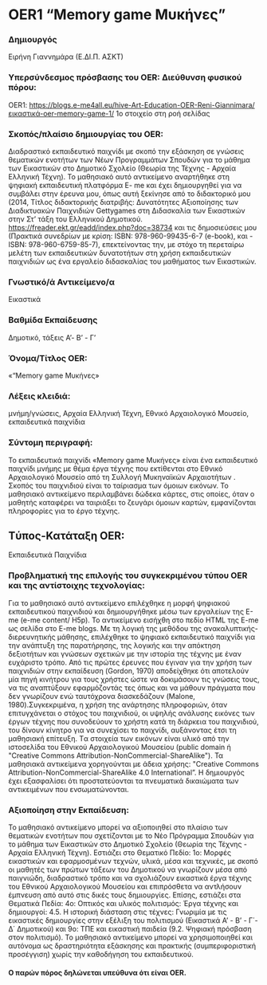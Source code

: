# OER1 “Memory game Μυκήνες” 
### Δημιουργός 
Ειρήνη Γιαννημάρα (Ε.ΔΙ.Π. ΑΣΚΤ)

### Υπερσύνδεσμος πρόσβασης του OER: Διεύθυνση φυσικού πόρου:

OER1: <https://blogs.e-me4all.eu/hive-Art-Education-OER-Reni-Giannimara/εικαστικά-oer-memory-game-1/>
1ο στοιχείο στη ροή σελίδας

### Σκοπός/πλαίσιο δημιουργίας του OER: ###   
 Διαδραστικό εκπαιδευτικό παιχνίδι με σκοπό την εξάσκηση σε γνώσεις θεματικών ενοτήτων των Νέων Προγραμμάτων Σπουδών για το μάθημα των Εικαστικών στο Δημοτικό Σχολείο (Θεωρία της Τέχνης - Αρχαία Ελληνική Τέχνη). Το μαθησιακό αυτό αντικείμενο αναρτήθηκε στη ψηφιακή εκπαιδευτική πλατφόρμα E- me και έχει δημιουργηθεί για να συμβάλει στην έρευνα μου, όπως αυτή ξεκίνησε από το διδακτορικό μου (2014, Τίτλος διδακτορικής διατριβής: Δυνατότητες Αξιοποίησης των Διαδικτυακών Παιχνιδιών Gettygames στη Διδασκαλία των Εικαστικών στην Στ’ τάξη του Ελληνικού Δημοτικού.  <https://freader.ekt.gr/eadd/index.php?doc=38734>  και τις δημοσιεύσεις μου (Πρακτικά συνεδρίων με κρίση: ISBN: 978-960-99435-6-7 (e-book), και - ISBN:  978-960-6759-85-7), επεκτείνοντας την, με στόχο τη περεταίρω μελέτη των εκπαιδευτικών δυνατοτήτων στη χρήση εκπαιδευτικών παιχνιδιών ως ένα εργαλείο διδασκαλίας του μαθήματος των Εικαστικών.

### Γνωστικό/ά Αντικείμενο/α ###  
 Εικαστικά

### Βαθμίδα Εκπαίδευσης ###
Δημοτικό, τάξεις Α’- Β’ - Γ’

### Όνομα/Τίτλος OER:
 «“Memory game Μυκήνες»  

### Λέξεις κλειδιά: ### 
μνήμη/γνώσεις, Αρχαία Ελληνική Τέχνη, Εθνικό Αρχαιολογικό Μουσείο, εκπαιδευτικά παιχνίδια 

### Σύντομη περιγραφή:  
Το εκπαιδευτικά παιχνίδι «Memory game Μυκήνες»  είναι ένα εκπαιδευτικό παιχνίδι μνήμης με θέμα έργα τέχνης που εκτίθενται στο Εθνικό Αρχαιολογικό Μουσείο από τη Συλλογή Μυκηναϊκών Αρχαιοτήτων . Σκοπός του παιχνιδιού είναι το ταίριασμα των όμοιων εικόνων. Το μαθησιακό αντικείμενο περιλαμβάνει δώδεκα κάρτες, στις οποίες, όταν ο μαθητής καταφέρει να ταιριάξει το ζευγάρι όμοιων καρτών, εμφανίζονται πληροφορίες για το έργο τέχνης.  


##  Tύπος-Κατάταξη OER:

Εκπαιδευτικά Παιχνίδια  

### Προβληματική της επιλογής του συγκεκριμένου τύπου OER και της αντίστοιχης τεχνολογίας: 
Για το μαθησιακό αυτό αντικείμενο επιλέχθηκε η μορφή ψηφιακού εκπαιδευτικού παιχνιδιού και δημιουργήθηκε μέσω των εργαλείων της E-me (e-me content/ H5p). Το αντικείμενο εισήχθη στο πεδίο ΗΤΜL της E-me ως σελίδα στο E-me blogs. Με τη λογική της μεθόδου της ανακαλυπτικής-διερευνητικής μάθησης, επιλέχθηκε το ψηφιακό εκπαιδευτικό παιχνίδι για την ανάπτυξη της παρατήρησης, της λογικής και την απόκτηση δεξιοτήτων και γνώσεων σχετικών με την ιστορία της τέχνης με έναν ευχάριστο τρόπο.  Από τις πρώτες έρευνες που έγιναν για την χρήση των παιχνιδιών στην εκπαίδευση (Gordon, 1970) αποδείχθηκε ότι αποτελούν μία πηγή κινήτρου για τους χρήστες ώστε να δοκιμάσουν τις γνώσεις τους, να τις αναπτύξουν εφαρμόζοντάς τες όπως και να μάθουν πράγματα που δεν γνωρίζουν ενώ ταυτόχρονα διασκεδάζουν (Malone, 1980).Συγκεκριμένα, η χρήση της ανάρτησης πληροφοριών, όταν επιτυγχάνεται ο στόχος του παιχνιδιού, οι υψηλής ανάλυσης εικόνες των έργων τέχνης που συνοδεύουν το χρήστη κατά τη διάρκεια του παιχνιδιού, του δίνουν κίνητρο για να συνεχίσει το παιχνίδι, αυξάνοντας έτσι τη μαθησιακή επίτευξη.
Tα στοιχεία  των εικόνων είναι υλικό από την ιστοσελίδα του Εθνικού Αρχαιολογικού Μουσείου (public domain ή "Creative Commons Attribution-NonCommercial-ShareAlike"). Τα μαθησιακά αντικείμενα χορηγούνται με άδεια χρήσης: "Creative Commons Attribution-NonCommercial-ShareAlike 4.0 International”. Η δημιουργός έχει εξασφαλίσει ότι προστατεύονται τα πνευματικά δικαιώματα των αντικειμένων που ενσωματώνονται. 

### Αξιοποίηση στην Εκπαίδευση: 
Το μαθησιακό αντικείμενο  μπορεί να αξιοποιηθεί στο πλαίσιο των θεματικών ενοτήτων που σχετίζονται με το Νέο Πρόγραμμα Σπουδών για το μάθημα των Εικαστικών στο Δημοτικό Σχολείο (Θεωρία της Τέχνης - Αρχαία Ελληνική Τέχνη). Εστιάζει στο Θεματικό Πεδίο: 1o: Μορφές εικαστικών και εφαρμοσμένων τεχνών, υλικά, μέσα και τεχνικές, με σκοπό οι μαθητές των πρώτων τάξεων του Δημοτικού να γνωρίζουν μέσα από παιγνιώδη, διαδραστικό τρόπο και να σχολιάζουν εικαστικά έργα τέχνης του Εθνικού Αρχαιολογικού Μουσείου και επιπρόσθετα να αντλήσουν έμπνευση από αυτό στις δικές τους δημιουργίες. Επίσης, εστιάζει  στα Θεματικά Πεδία: 4ο: Οπτικός και υλικός πολιτισμός: Έργα τέχνης και δημιουργοί:  4.5. Η ιστορική διάσταση στις τέχνες: Γνωριμία με τις εικαστικές δημιουργίες στην εξέλιξη του πολιτισμού (Εικαστικά Α’ - Β’ - Γ΄- Δ΄ Δημοτικού) και 9ο: ΤΠΕ και εικαστική παιδεία (9.2. Ψηφιακή πρόσβαση στον πολιτισμό). Το μαθησιακό αντικείμενο μπορεί να χρησιμοποιηθεί και αυτόνομα ως δραστηριότητα εξάσκησης και πρακτικής (συμπεριφοριστική προσέγγιση) χωρίς την καθοδήγηση του εκπαιδευτικού.

#### Ο παρών πόρος δηλώνεται υπεύθυνα ότι είναι OER.


